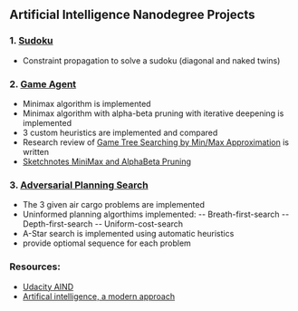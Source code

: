 ## Artificial Intelligence Nanodegree Projects

### 1. [Sudoku](https://github.com/BarbaraJoebstl/AIND_Sudoku)
- Constraint propagation to solve a sudoku (diagonal and naked twins)

### 2. [Game Agent](https://github.com/BarbaraJoebstl/AIND_Isolation)
- Minimax algorithm is implemented
- Minimax algorithm with alpha-beta pruning with iterative deepening is implemented
- 3 custom heuristics are implemented and compared
- Research review of [Game Tree Searching by Min/Max Approximation](https://people.csail.mit.edu/rivest/pubs/Riv87c.pdf) is written
- [Sketchnotes MiniMax and AlphaBeta Pruning](https://github.com/BarbaraJoebstl/AIND/wiki/MiniMax-Algorithm)

### 3. [Adversarial Planning Search](https://github.com/BarbaraJoebstl/AIND_Planning_Search)
 - The 3 given air cargo problems are implemented
 - Uninformed planning algorthims implemented:
  -- Breath-first-search
  -- Depth-first-search
  -- Uniform-cost-search
 - A-Star search is implemented using automatic heuristics
 - provide optiomal sequence for each problem
 
 
 
 ### Resources:
 - [Udacity AIND](https://udacity.com/ai/)
 - [Artifical intelligence, a modern approach](http://aima.eecs.berkeley.edu/2nd-ed/)
